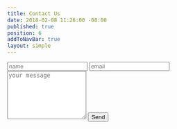 ```yaml
---
title: Contact Us
date: 2018-02-08 11:26:00 -08:00
published: true
position: 6
addToNavBar: true
layout: simple
---
```



<form action="https://formspree.io/{{site.email}}" method="POST">
  <input type="hidden" name="_format" value="plain" />
  <input class="form-control mb-1 mt-1" type="text" name="name" placeholder="name" required="true"/>
  <input class="form-control mb-1 mt-1" type="email" name="_replyto" placeholder="email"  required="true"/>
  <textarea class="form-control mb-1 mt-1" name="message" rows="7" placeholder="your message" required="true"></textarea>
  <input type="text" name="_gotcha" style="display: none;" />
  <input type="hidden" name="_next" value="{{page.url}}" />
  <button class="btn btn-danger btn-lg mt-3 send-button" type="submit">Send</button>
</form>
